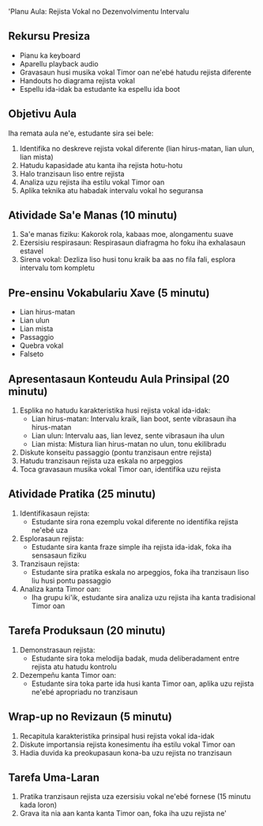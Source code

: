 'Planu Aula: Rejista Vokal no Dezenvolvimentu Intervalu

## Rekursu Presiza
- Pianu ka keyboard
- Aparellu playback audio
- Gravasaun husi musika vokal Timor oan ne'ebé hatudu rejista diferente
- Handouts ho diagrama rejista vokal
- Espellu ida-idak ba estudante ka espellu ida boot

## Objetivu Aula
Iha remata aula ne'e, estudante sira sei bele:
1. Identifika no deskreve rejista vokal diferente (lian hirus-matan, lian ulun, lian mista)
2. Hatudu kapasidade atu kanta iha rejista hotu-hotu
3. Halo tranzisaun liso entre rejista
4. Analiza uzu rejista iha estilu vokal Timor oan
5. Aplika teknika atu habadak intervalu vokal ho seguransa

## Atividade Sa'e Manas (10 minutu)
1. Sa'e manas fiziku: Kakorok rola, kabaas moe, alongamentu suave
2. Ezersisiu respirasaun: Respirasaun diafragma ho foku iha exhalasaun estavel
3. Sirena vokal: Dezliza liso husi tonu kraik ba aas no fila fali, esplora intervalu tom kompletu

## Pre-ensinu Vokabulariu Xave (5 minutu)
- Lian hirus-matan
- Lian ulun
- Lian mista
- Passaggio
- Quebra vokal
- Falseto

## Apresentasaun Konteudu Aula Prinsipal (20 minutu)
1. Esplika no hatudu karakteristika husi rejista vokal ida-idak:
   - Lian hirus-matan: Intervalu kraik, lian boot, sente vibrasaun iha hirus-matan
   - Lian ulun: Intervalu aas, lian levez, sente vibrasaun iha ulun
   - Lian mista: Mistura lian hirus-matan no ulun, tonu ekilibradu
2. Diskute konseitu passaggio (pontu tranzisaun entre rejista)
3. Hatudu tranzisaun rejista uza eskala no arpeggios
4. Toca gravasaun musika vokal Timor oan, identifika uzu rejista

## Atividade Pratika (25 minutu)
1. Identifikasaun rejista:
   - Estudante sira rona ezemplu vokal diferente no identifika rejista ne'ebé uza
2. Esplorasaun rejista:
   - Estudante sira kanta fraze simple iha rejista ida-idak, foka iha sensasaun fiziku
3. Tranzisaun rejista:
   - Estudante sira pratika eskala no arpeggios, foka iha tranzisaun liso liu husi pontu passaggio
4. Analiza kanta Timor oan:
   - Iha grupu ki'ik, estudante sira analiza uzu rejista iha kanta tradisional Timor oan

## Tarefa Produksaun (20 minutu)
1. Demonstrasaun rejista:
   - Estudante sira toka melodija badak, muda deliberadament entre rejista atu hatudu kontrolu
2. Dezempeñu kanta Timor oan:
   - Estudante sira toka parte ida husi kanta Timor oan, aplika uzu rejista ne'ebé apropriadu no tranzisaun

## Wrap-up no Revizaun (5 minutu)
1. Recapitula karakteristika prinsipal husi rejista vokal ida-idak
2. Diskute importansia rejista konesimentu iha estilu vokal Timor oan
3. Hadia duvida ka preokupasaun kona-ba uzu rejista no tranzisaun

## Tarefa Uma-Laran
1. Pratika tranzisaun rejista uza ezersisiu vokal ne'ebé fornese (15 minutu kada loron)
2. Grava ita nia aan kanta kanta Timor oan, foka iha uzu rejista ne'